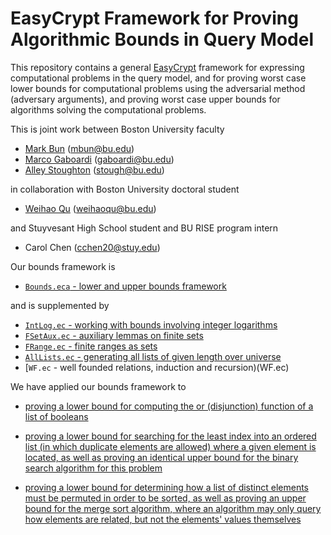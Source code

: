 EasyCrypt Framework for Proving Algorithmic Bounds in Query Model
=================================================================

This repository contains a general
[EasyCrypt](https://github.com/EasyCrypt/easycrypt) framework for
expressing computational problems in the query model, and for proving
worst case lower bounds for computational problems using the
adversarial method (adversary arguments), and proving worst case upper
bounds for algorithms solving the computational problems.

This is joint work between Boston University faculty

* [Mark Bun](https://cs-people.bu.edu/mbun/) (mbun@bu.edu)
* [Marco Gaboardi](https://cs-people.bu.edu/gaboardi/) (gaboardi@bu.edu)
* [Alley Stoughton](http://alleystoughton.us) (stough@bu.edu)

in collaboration with Boston University doctoral student

* [Weihao Qu](https://www.bu.edu/cs/profiles/weihao-qu/) (weihaoqu@bu.edu)

and Stuyvesant High School student and BU RISE program intern

* Carol Chen (cchen20@stuy.edu)

Our bounds framework is

 * [`Bounds.eca` - lower and upper bounds framework](../main/Bounds.eca)

and is supplemented by

 * [`IntLog.ec` - working with bounds involving integer logarithms](IntLog.ec)
 * [`FSetAux.ec` - auxiliary lemmas on finite sets](FSetAux.ec)
 * [`FRange.ec` - finite ranges as sets](FRange.ec)
 * [`AllLists.ec` - generating all lists of given length over universe](AllLists.ec)
 * [`WF.ec` - well founded relations, induction and recursion)(WF.ec)

We have applied our bounds framework to

 * [proving a lower bound for computing the or (disjunction)
   function of a list of booleans](../main/OrFunctionLB.ec)

 * [proving a lower bound for searching for the least index into an
   ordered list (in which duplicate elements are allowed) where a
   given element is located, as well as proving an identical upper bound for
   the binary search algorithm for this problem](../main/searching)

 * [proving a lower bound for determining how a list of distinct
    elements must be permuted in order to be sorted, as well as proving
    an upper bound for the merge sort algorithm, where an algorithm
    may only query how elements are related, but not the elements'
    values themselves](../main/sorting)
